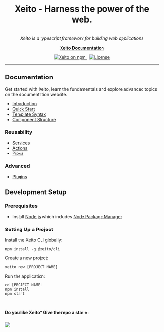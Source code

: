 <h1 align="center">Xeito - Harness the power of the web.</h1>

<p align="center">
  <!--<img src="aio/src/assets/images/logos/angular/angular.png" alt="angular-logo" width="120px" height="120px"/>-->
  <br>
  <i>Xeito is a typescript framework for building web applications</i>
  <br>
</p>

<p align="center">
  <a href="https://aerotoad.github.io/xeito-docs/"><strong>Xeito Documentation</strong></a>
  <br>
</p>

<p align="center">
  <a href="https://www.npmjs.com/@xeito/core">
    <img src="https://img.shields.io/npm/v/@xeito/core.svg?logo=npm&logoColor=fff&label=NPM+package&color=f59e0b" alt="Xeito on npm" />
  </a>
  &nbsp;
  <a href="https://github.com/aerotoad/xeito/blob/main/LICENSE">
    <img src="https://img.shields.io/github/license/aerotoad/xeito" alt="License" />
  </a>
</p>

<hr>

## Documentation

Get started with Xeito, learn the fundamentals and explore advanced topics on the documentation website.

- [Introduction](https://aerotoad.github.io/xeito-docs/guide/introduction.html)
- [Quick Start](https://aerotoad.github.io/xeito-docs/guide/quick-start.html)
- [Template Syntax](https://aerotoad.github.io/xeito-docs/essentials/template-syntax.html)
- [Component Structure](https://aerotoad.github.io/xeito-docs/components/structure.html)

### Reusability

- [Services](https://aerotoad.github.io/xeito-docs/reusability/services.html)
- [Actions](https://aerotoad.github.io/xeito-docs/reusability/actions.html)
- [Pipes](https://aerotoad.github.io/xeito-docs/reusability/pipes.html)

### Advanced

- [Plugins](https://aerotoad.github.io/xeito-docs/reusability/plugins.html)


## Development Setup

### Prerequisites

- Install [Node.js](https://nodejs.org/en/) which includes [Node Package Manager](https://www.npmjs.com/get-npm)

### Setting Up a Project

Install the Xeito CLI globally:

```
npm install -g @xeito/cli
```

Create a new project:

```
xeito new [PROJECT NAME]
```

Run the application:

```
cd [PROJECT NAME]
npm install
npm start
```
<br>


**Do you like Xeito? Give the repo a star :star:**:
<br><br>
<a href="https://github.com/aerotoad/xeito">
  <img src="https://img.shields.io/github/stars/aerotoad/xeito?label=Star%20Xeito&style=social"/>
</a>
